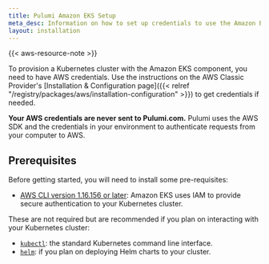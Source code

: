 ```yaml
---
title: Pulumi Amazon EKS Setup
meta_desc: Information on how to set up credentials to use the Amazon EKS component.
layout: installation
---
```


<!-- markdownlint-disable url -->
[iam-user-console]: https://docs.aws.amazon.com/IAM/latest/UserGuide/id_users_create.html#id_users_create_console
[iam-manage-keys]: https://docs.aws.amazon.com/general/latest/gr/managing-aws-access-keys.html
[configure-aws-cli]: https://docs.aws.amazon.com/cli/latest/userguide/cli-chap-getting-started.html
<!-- markdownlint-enable url -->

{{< aws-resource-note >}}

To provision a Kubernetes cluster with the Amazon EKS component, you need to have AWS credentials. Use the instructions on the AWS Classic Provider's [Installation & Configuration page]({{< relref "/registry/packages/aws/installation-configuration" >}}) to get credentials if needed.

**Your AWS credentials are never sent to Pulumi.com.** Pulumi uses the AWS SDK and the credentials in your environment to authenticate requests from your computer to AWS.

## Prerequisites

Before getting started, you will need to install some pre-requisites:

* [AWS CLI version 1.16.156 or later](https://docs.aws.amazon.com/cli/latest/userguide/cli-chap-install.html):
  Amazon EKS uses IAM to provide secure authentication to your Kubernetes cluster.

These are not required but are recommended if you plan on interacting with your Kubernetes cluster:

* [`kubectl`](https://kubernetes.io/docs/tasks/tools/install-kubectl/): the standard Kubernetes command line interface.
* [`helm`](https://helm.sh/docs/using_helm/): if you plan on deploying Helm charts to your cluster.
